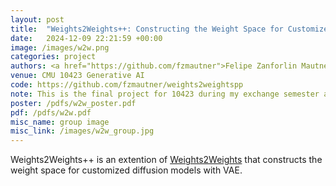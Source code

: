 ```yaml
---
layout: post
title:  "Weights2Weights++: Constructing the Weight Space for Customized Diffusion Models with VAE"
date:   2024-12-09 22:21:59 +00:00
image: /images/w2w.png
categories: project
authors: <a href="https://github.com/fzmautner">Felipe Zanforlin Mautner</a>, <a href="https://sheyining.github.io/">Yining She</a>, <author>Yuchen Lin</author>
venue: CMU 10423 Generative AI
code: https://github.com/fzmautner/weights2weightspp
note: This is the final project for 10423 during my exchange semester at CMU in 2024 Fall.
poster: /pdfs/w2w_poster.pdf
pdf: /pdfs/w2w.pdf
misc_name: group image
misc_link: /images/w2w_group.jpg
---
```

Weights2Weights++ is an extention of <a href="https://snap-research.github.io/weights2weights/">Weights2Weights</a> that constructs the weight space for customized diffusion models with VAE. 